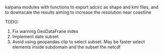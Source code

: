 kalpana modules with functions to export adcirc as shape and kml files, and to downscale the results aiming to increase the resolution near coastline

TODO:
1) Fix warning GeoDataFrane index
1) Implement date subset
2) Avoid using geopandas clip to select subset. May be faster select elements inside subdomain and the subset the netcdf
